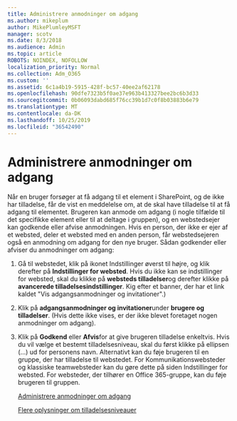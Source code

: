 ```yaml
---
title: Administrere anmodninger om adgang
ms.author: mikeplum
author: MikePlumleyMSFT
manager: scotv
ms.date: 8/3/2018
ms.audience: Admin
ms.topic: article
ROBOTS: NOINDEX, NOFOLLOW
localization_priority: Normal
ms.collection: Adm_O365
ms.custom: ''
ms.assetid: 6c1a4b19-5915-428f-bc57-40ee2af62178
ms.openlocfilehash: 90dfe7323b5f0ae37e963b413327bee2bc6b3d33
ms.sourcegitcommit: 0b06093dabd685f76cc39b1d7c0f8b03883b6e79
ms.translationtype: MT
ms.contentlocale: da-DK
ms.lasthandoff: 10/25/2019
ms.locfileid: "36542490"
---
```

# <a name="manage-access-requests"></a>Administrere anmodninger om adgang

Når en bruger forsøger at få adgang til et element i SharePoint, og de ikke har tilladelse, får de vist en meddelelse om, at de skal have tilladelse til at få adgang til elementet. Brugeren kan anmode om adgang (i nogle tilfælde til det specifikke element eller til at deltage i gruppen), og en webstedsejer kan godkende eller afvise anmodningen. Hvis en person, der ikke er ejer af et websted, deler et websted med en anden person, får webstedsejeren også en anmodning om adgang for den nye bruger. Sådan godkender eller afviser du anmodninger om adgang:
  
1. Gå til webstedet, klik på ikonet Indstillinger øverst til højre, og klik derefter på **Indstillinger for websted**. Hvis du ikke kan se indstillinger for websted, skal du klikke på **websteds tilladelser**og derefter klikke på **avancerede tilladelsesindstillinger**. Kig efter et banner, der har et link kaldet "Vis adgangsanmodninger og invitationer".)
    
2. Klik på **adgangsanmodninger og invitationer**under **brugere og tilladelser**. (Hvis dette ikke vises, er der ikke blevet foretaget nogen anmodninger om adgang).
    
3. Klik på **Godkend** eller **Afvis**for at give brugeren tilladelse enkeltvis. Hvis du vil vælge et bestemt tilladelsesniveau, skal du først klikke på ellipsen (...) ud for personens navn. Alternativt kan du føje brugeren til en gruppe, der har tilladelse til webstedet. For Kommunikationswebsteder og klassiske teamwebsteder kan du gøre dette på siden Indstillinger for websted. For websteder, der tilhører en Office 365-gruppe, kan du føje brugeren til gruppen.
    
    [Administrere anmodninger om adgang](https://go.microsoft.com/fwlink/?linkid=2008747)
    
    [Flere oplysninger om tilladelsesniveauer](https://go.microsoft.com/fwlink/?linkid=867071)
    

